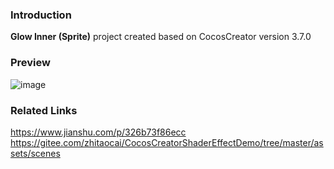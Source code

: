 ### Introduction
**Glow Inner (Sprite)** project created based on CocosCreator version 3.7.0

### Preview
![image](../../../gif/202202/2022022405.gif)

### Related Links
https://www.jianshu.com/p/326b73f86ecc    
https://gitee.com/zhitaocai/CocosCreatorShaderEffectDemo/tree/master/assets/scenes
